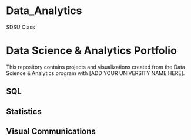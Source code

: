 # Data_Analytics
SDSU Class
# Data Science & Analytics Portfolio
This repository contains projects and visualizations created from the Data Science & Analytics program with [ADD YOUR UNIVERSITY NAME HERE].

## SQL

## Statistics

## Visual Communications
